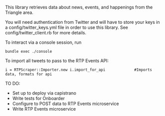 This library retrieves data about news, events, and happenings from the Triangle area.

You will need authentication from Twitter and will have to store your keys in a config/twitter_keys.yml file in order to use this library. See config/twitter_client.rb for more details.

To interact via a console session, run 

`
bundle exec ./console
`

To import all tweets to pass to the RTP Events API:

`
i = RTPScraper::Importer.new
i.import_for_api             #Imports data, formats for api
`

TO DO:

* Set up to deploy via capistrano
* Write tests for Onboarder
* Configure to POST data to RTP Events microservice
* Write RTP Events microservice